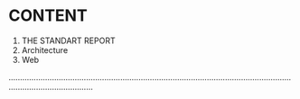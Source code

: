 # CONTENT

1. THE STANDART REPORT
2. Architecture
3. Web


.................................................................................................................................................................
